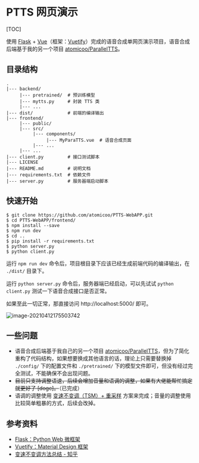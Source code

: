# PTTS 网页演示

[TOC]

使用 [Flask](https://github.com/pallets/flask) + [Vue](https://github.com/vuejs/vue)（框架：[Vuetify](https://github.com/vuetifyjs/vuetify)）完成的语音合成单网页演示项目，语音合成后端基于我的另一个项目 [atomicoo/ParallelTTS](https://github.com/atomicoo/ParallelTTS)。

## 目录结构

```
.
|--- backend/
     |--- pretrained/  # 预训练模型
     |--- mytts.py     # 封装 TTS 类
     |--- ...
|--- dist/             # 前端的编译输出
|--- frontend/
     |--- public/
     |--- src/
          |--- components/
               |--- MyParaTTS.vue  # 语音合成页面
          |--- ...
     |--- ...
|--- client.py         # 接口测试脚本
|--- LICENSE
|--- README.md         # 说明文档
|--- requirements.txt  # 依赖文件
|--- server.py         # 服务器端启动脚本
```

## 快速开始

```shell
$ git clone https://github.com/atomicoo/PTTS-WebAPP.git
$ cd PTTS-WebAPP/frontend/
$ npm install --save
$ npm run dev
$ cd ..
$ pip install -r requirements.txt
$ python server.py
$ python client.py
```

运行 `npm run dev` 命令后，项目根目录下应该已经生成前端代码的编译输出，在 `./dist/` 目录下。

运行 `python server.py` 命令后，服务器端已经启动，可以先试试 `python client.py` 测试一下语音合成接口是否正常。

如果至此一切正常，那直接访问 http://localhost:5000/ 即可。

![image-20210412175503742](https://cdn.jsdelivr.net/gh/atomicoo/picture-bed@latest/2021/04/image-20210412175503742.png)

## 一些问题

- 语音合成后端基于我自己的另一个项目 [atomicoo/ParallelTTS](https://github.com/atomicoo/ParallelTTS)，但为了简化重构了代码结构，如果想要换成其他语言的话，理论上只需要替换掉 `./config/` 下的配置文件和 `./pretrained/` 下的模型文件即可，但没有经过完全测试，不能确保不会出现问题。
- ~~目前只支持调整语速，后续会增加音量和语调的调整，如果有大佬能帮忙搞定就更好了 [doge]。~~（已完成）
- 语调的调整使用 <u>变速不变调（TSM）+ 重采样</u> 方案来完成；音量的调整使用比较简单粗暴的方式，后续会改掉。

## 参考资料

- [Flask：Python Web 微框架](https://flask.palletsprojects.com/en/1.1.x/)
- [Vuetify：Material Design 框架](https://vuetifyjs.com/zh-Hans/)
- [变速不变调方法总结 - 知乎](https://zhuanlan.zhihu.com/p/337193578)